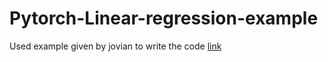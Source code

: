 # Pytorch-Linear-regression-example

Used example given by jovian to write the code
[link](https://jovian.com/learn/deep-learning-with-pytorch-zero-to-gans/lesson/lesson-2-working-with-images-and-logistic-regression?notebook=aakashns/housing-linear-minimal)
